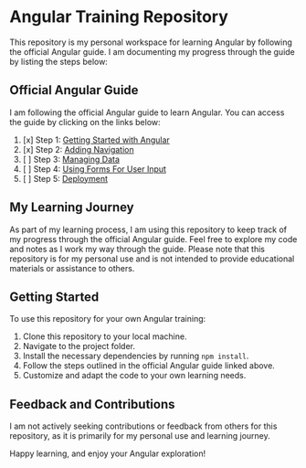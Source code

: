 # Angular Training Repository

This repository is my personal workspace for learning Angular by following the official Angular guide. I am documenting my progress through the guide by listing the steps below:

## Official Angular Guide

I am following the official Angular guide to learn Angular. You can access the guide by clicking on the links below:

1. [x] Step 1: [Getting Started with Angular](https://angular.io/start)
2. [x] Step 2: [Adding Navigation](https://angular.io/start/start-routing)
3. [ ] Step 3: [Managing Data](https://angular.io/start/start-data)
4. [ ] Step 4: [Using Forms For User Input](https://angular.io/start/start-forms)
5. [ ] Step 5: [Deployment](https://angular.io/start/start-deployment)

## My Learning Journey

As part of my learning process, I am using this repository to keep track of my progress through the official Angular guide. Feel free to explore my code and notes as I work my way through the guide. Please note that this repository is for my personal use and is not intended to provide educational materials or assistance to others.

## Getting Started

To use this repository for your own Angular training:

1. Clone this repository to your local machine.
2. Navigate to the project folder.
3. Install the necessary dependencies by running `npm install`.
4. Follow the steps outlined in the official Angular guide linked above.
5. Customize and adapt the code to your own learning needs.

## Feedback and Contributions

I am not actively seeking contributions or feedback from others for this repository, as it is primarily for my personal use and learning journey.

Happy learning, and enjoy your Angular exploration!

